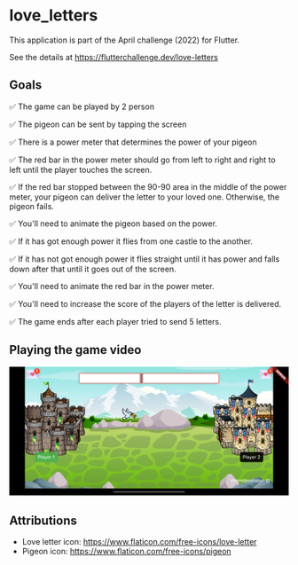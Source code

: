# love_letters

This application is part of the April challenge (2022) for Flutter.

See the details at https://flutterchallenge.dev/love-letters

## Goals

✅ The game can be played by 2 person

✅ The pigeon can be sent by tapping the screen

✅ There is a power meter that determines the power of your pigeon

✅ The red bar in the power meter should go from left to right and right to left until the player touches the screen.

✅ If the red bar stopped between the 90-90 area in the middle of the power meter, your pigeon can deliver the letter to your loved one. Otherwise, the pigeon fails.

✅ You'll need to animate the pigeon based on the power.

✅ If it has got enough power it flies from one castle to the another.

✅ If it has not got enough power it flies straight until it has power and falls down after that until it goes out of the screen.

✅ You'll need to animate the red bar in the power meter.

✅ You'll need to increase the score of the players of the letter is delivered.

✅ The game ends after each player tried to send 5 letters.

## Playing the game video

[![](https://github.com/deam91/love_letters/blob/main/assets/images/bg.png)](https://github.com/deam91/love_letters/blob/main/assets/playing-1.mp4)

## Attributions

- Love letter icon: https://www.flaticon.com/free-icons/love-letter
- Pigeon icon: https://www.flaticon.com/free-icons/pigeon
